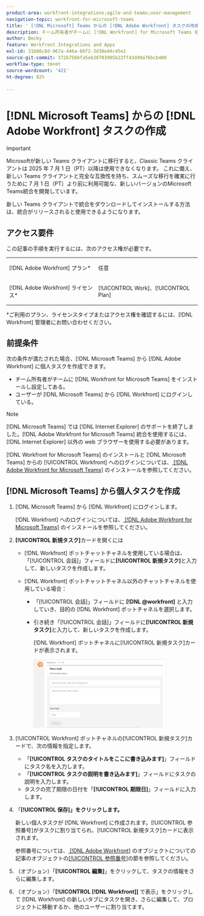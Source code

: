 ```yaml
---
product-area: workfront-integrations;agile-and-teams;user-management
navigation-topic: workfront-for-microsoft-teams
title: ' [!DNL Microsoft] Teams からの [!DNL Adobe Workfront] タスクの作成'
description: チーム所有者がチームに [!DNL Workfront] for Microsoft Teams をインストールし設定してある場合、Microsoft Teams から Workfront にログインすると、Microsoft Teams から Adobe [!DNL Workfront] に個人タスクを作成できます。
author: Becky
feature: Workfront Integrations and Apps
exl-id: 31b86c8d-967a-446a-86f2-3d38e44c45e1
source-git-commit: 372b7566fa5eb38703905b22ff43d49a76bcb400
workflow-type: tm+mt
source-wordcount: '421'
ht-degree: 82%

---
```


# [!DNL Microsoft Teams] からの [!DNL Adobe Workfront] タスクの作成

>[!IMPORTANT]
>
>Microsoftが新しい Teams クライアントに移行すると、Classic Teams クライアントは 2025 年 7 月 1 日（PT）以降は使用できなくなります。 これに備え、新しい Teams クライアントと完全な互換性を持ち、スムーズな移行を確実に行うために 7 月 1 日（PT）より前に利用可能な、新しいバージョンのMicrosoft Teams統合を開発しています。
>
>新しい Teams クライアントで統合をダウンロードしてインストールする方法は、統合がリリースされると使用できるようになります。

## アクセス要件

この記事の手順を実行するには、次のアクセス権が必要です。

<table style="table-layout:auto"> 
 <col> 
 <col> 
 <tbody> 
  <tr> 
   <td role="rowheader">[!DNL Adobe Workfront] プラン*</td> 
   <td> <p>任意</p> </td> 
  </tr> 
  <tr> 
   <td role="rowheader">[!DNL Adobe Workfront] ライセンス*</td> 
   <td> <p>[!UICONTROL Work]、[!UICONTROL Plan]</p> </td> 
  </tr>
 </tbody> 
</table>

&#42;ご利用のプラン、ライセンスタイプまたはアクセス権を確認するには、[!DNL Workfront] 管理者にお問い合わせください。

## 前提条件

次の条件が満たされた場合、[!DNL Microsoft Teams] から [!DNL Adobe Workfront] に個人タスクを作成できます。

* チーム所有者がチームに [!DNL Workfront for Microsoft Teams] をインストールし設定してある。
* ユーザーが [!DNL Microsoft Teams] から [!DNL Workfront] にログインしている。

>[!NOTE]
>
>[!DNL Microsoft Teams] では [!DNL Internet Explorer] のサポートを終了しました。[!DNL Adobe Workfront for Microsoft Teams] 統合を使用するには、[!DNL Internet Explorer] 以外の web ブラウザーを使用する必要があります。

[!DNL Workfront for Microsoft Teams] のインストールと [!DNL Microsoft Teams] からの [!UICONTROL Workfront] へのログインについては、[ [!DNL Adobe Workfront for Microsoft Teams]](../../workfront-integrations-and-apps/using-workfront-with-microsoft-teams/install-workfront-ms-teams.md) のインストールを参照してください。

## [!DNL Microsoft Teams] から個人タスクを作成

1. [!DNL Microsoft Teams] から [!DNL Workfront] にログインします。

   [!DNL Workfront] へのログインについては、[ [!DNL Adobe Workfront for Microsoft Teams]](../../workfront-integrations-and-apps/using-workfront-with-microsoft-teams/install-workfront-ms-teams.md) のインストールを参照してください。

1. **[!UICONTROL 新規タスク]**&#x200B;カードを開くには

   * [!DNL Workfront] ボットチャットチャネルを使用している場合は、「[!UICONTROL 会話]」フィールドに&#x200B;**[!UICONTROL 新規タスク]**&#x200B;と入力して、新しいタスクを作成します。
   * [!DNL Workfront] ボットチャットチャネル以外のチャットチャネルを使用している場合：

      * 「[!UICONTROL 会話]」フィールドに **[!DNL @workfront]** と入力していき、目的の [!DNL Workfront] ボットチャネルを選択します。
      * 引き続き「[!UICONTROL 会話]」フィールドに&#x200B;**[!UICONTROL 新規タスク]**&#x200B;と入力して、新しいタスクを作成します。

        [!DNL Workfront] ボットチャネルに[!UICONTROL 新規タスク]カードが表示されます。

        ![ms_teams_new_task_card.png](assets/ms-teams-new-task-card-350x181.png)

1. [!UICONTROL Workfront] ボットチャネルの[!UICONTROL 新規タスク]カードで、次の情報を指定します。

   * 「**[!UICONTROL タスクのタイトルをここに書き込みます]**」フィールドにタスク名を入力します。
   * 「**[!UICONTROL タスクの説明を書き込みます]**」フィールドにタスクの説明を入力します。
   * タスクの完了期限の日付を「**[!UICONTROL 期限日]**」フィールドに入力します。

1. 「**[!UICONTROL 保存]」をクリックします。**

   新しい個人タスクが [!DNL Workfront] に作成されます。[!UICONTROL 参照番号]がタスクに割り当てられ、[!UICONTROL 新規タスク]カードに表示されます。

   参照番号については、[ [!DNL Adobe Workfront]](../../workfront-basics/navigate-workfront/workfront-navigation/understand-objects.md) のオブジェクトについての記事のオブジェクトの[[!UICONTROL 参照番号]](../../workfront-basics/navigate-workfront/workfront-navigation/understand-objects.md#understanding-reference-numbers-of-objects)の節を参照してください。

1. （オプション）「**[!UICONTROL 編集]**」をクリックして、タスクの情報をさらに編集します。
1. （オプション）「**[!UICONTROL [!DNL Workfront]]** で表示」をクリックして [!DNL Workfront] の新しいタブにタスクを開き、さらに編集して、プロジェクトに移動するか、他のユーザーに割り当てます。

